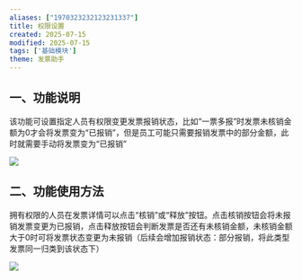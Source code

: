```yaml
---
aliases: ["1970323232123231337"]
title: 权限设置
created: 2025-07-15
modified: 2025-07-15
tags: ['基础模块']
theme: 发票助手
---
```


## 一、功能说明

该功能可设置指定人员有权限变更发票报销状态，比如“一票多报”时发票未核销金额为0才会将发票变为“已报销”，但是员工可能只需要报销发票中的部分金额，此时就需要手动将发票变为“已报销”

![](21fb399284a601cfbcd8c28dfbb4cd6f.jpg)

## 二、功能使用方法

拥有权限的人员在发票详情可以点击“核销”或“释放”按钮。点击核销按钮会将未报销发票变更为已报销，点击释放按钮会判断发票是否还有未核销金额，未核销金额大于0时可将发票状态变更为未报销（后续会增加报销状态：部分报销，将此类型发票同一归类到该状态下）

![](10d32409ffe24f1621e3e42f4a5aadb7.jpg)